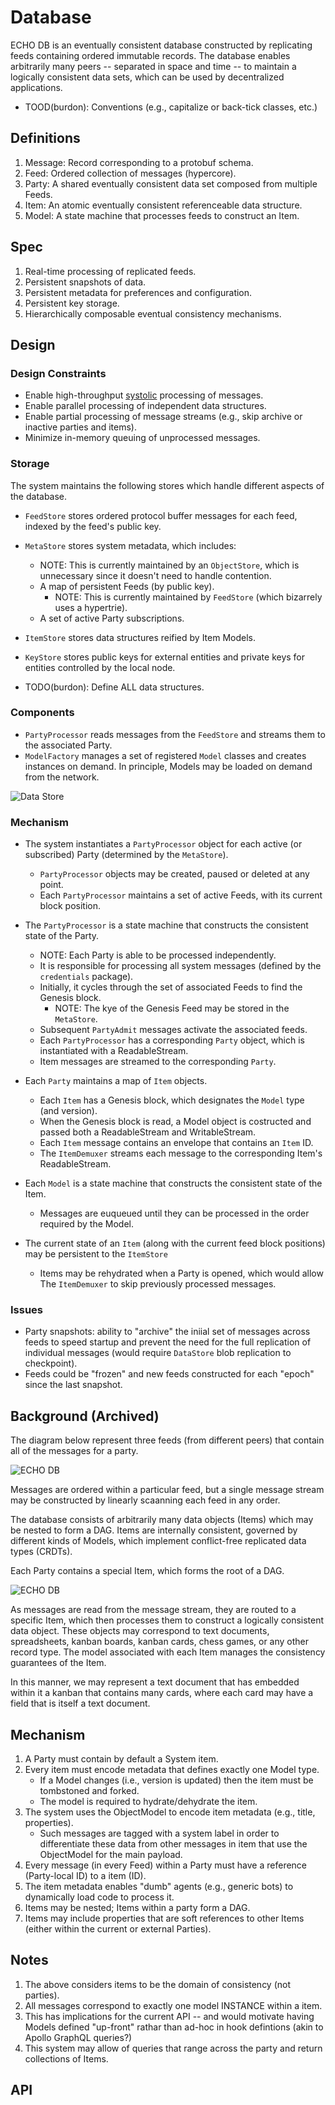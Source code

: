 # Database

ECHO DB is an eventually consistent database constructed by replicating feeds containing ordered
immutable records. The database enables arbitrarily many peers -- separated in space and time -- to
maintain a logically consistent data sets, which can be used by decentralized applications.

- TOOD(burdon): Conventions (e.g., capitalize or back-tick classes, etc.)


## Definitions

1. Message: Record corresponding to a protobuf schema.
1. Feed: Ordered collection of messages (hypercore).
1. Party: A shared eventually consistent data set composed from multiple Feeds.
1. Item: An atomic eventually consistent referenceable data structure.
1. Model: A state machine that processes feeds to construct an Item.


## Spec

1. Real-time processing of replicated feeds.
1. Persistent snapshots of data.
1. Persistent metadata for preferences and configuration.
1. Persistent key storage.
1. Hierarchically composable eventual consistency mechanisms.


## Design

### Design Constraints

- Enable high-throughput [systolic](https://en.wikipedia.org/wiki/Systolic_array) processing of messages.
- Enable parallel processing of independent data structures.
- Enable partial processing of message streams (e.g., skip archive or inactive parties and items).
- Minimize in-memory queuing of unprocessed messages.


### Storage

The system maintains the following stores which handle different aspects of the database.

- `FeedStore` stores ordered protocol buffer messages for each feed, indexed by the feed's public key.
- `MetaStore` stores system metadata, which includes:
    - NOTE: This is currently maintained by an `ObjectStore`, which is unnecessary since it doesn't 
      need to handle contention.
    - A map of persistent Feeds (by public key).
        - NOTE: This is currently maintained by `FeedStore` (which bizarrely uses a hypertrie).
    - A set of active Party subscriptions.
- `ItemStore` stores data structures reified by Item Models.
- `KeyStore` stores public keys for external entities and private keys for entities controlled by the local node.


- TODO(burdon): Define ALL data structures.


### Components

- `PartyProcessor` reads messages from the `FeedStore` and streams them to the associated Party.
- `ModelFactory` manages a set of registered `Model` classes and creates instances on demand. 
   In principle, Models may be loaded on demand from the network.


![Data Store](./diagrams/data-store.svg)


### Mechanism

- The system instantiates a `PartyProcessor` object for each active (or subscribed) Party 
  (determined by the `MetaStore`).
    - `PartyProcessor` objects may be created, paused or deleted at any point.
    - Each `PartyProcessor` maintains a set of active Feeds, with its current block position.

- The `PartyProcessor` is a state machine that constructs the consistent state of the Party.
    - NOTE: Each Party is able to be processed independently.
    - It is responsible for processing all system messages (defined by the `credentials` package).
    - Initially, it cycles through the set of associated Feeds to find the Genesis block.
        - NOTE: The kye of the Genesis Feed may be stored in the `MetaStore`. 
    - Subsequent `PartyAdmit` messages activate the associated feeds.
    - Each `PartyProcessor` has a corresponding `Party` object, which is instantiated with a ReadableStream.
    - Item messages are streamed to the corresponding `Party`.

- Each `Party` maintains a map of `Item` objects.
    - Each `Item` has a Genesis block, which designates the `Model` type (and version).
    - When the Genesis block is read, a Model object is costructed and passed both a ReadableStream and WritableStream.
    - Each `Item` message contains an envelope that contains an `Item` ID. 
    - The `ItemDemuxer` streams each message to the corresponding Item's ReadableStream.

- Each `Model` is a state machine that constructs the consistent state of the Item.
    - Messages are euqueued until they can be processed in the order required by the Model.

- The current state of an `Item` (along with the current feed block positions) may be persistent to the `ItemStore`
    - Items may be rehydrated when a Party is opened, which would allow The `ItemDemuxer` to skip previously
      processed messages.


### Issues

- Party snapshots: ability to "archive" the iniial set of messages across feeds to speed startup and prevent
  the need for the full replication of individual messages (would require `DataStore` blob replication to checkpoint).
- Feeds could be "frozen" and new feeds constructed for each "epoch" since the last snapshot.


## Background (Archived)

The diagram below represent three feeds (from different peers) that contain all of the messages for a party.

![ECHO DB](./diagrams/echo-feeds.png)

Messages are ordered within a particular feed, but a single message stream may be constructed by linearly
scaanning each feed in any order.

The database consists of arbitrarily many data objects (Items) which may be nested to form a DAG.
Items are internally consistent, governed by different kinds of Models, which implement conflict-free
replicated data types (CRDTs).

Each Party contains a special Item, which forms the root of a DAG.

![ECHO DB](./diagrams/echo-item-dag.png)

As messages are read from the message stream, they are routed to a specific Item, which then processes them
to construct a logically consistent data object. These objects may correspond to text documents, spreadsheets,
kanban boards, kanban cards, chess games, or any other record type. The model associated with each Item
manages the consistency guarantees of the Item.

In this manner, we may represent a text document that has embedded within it a kanban that contains many
cards, where each card may have a field that is itself a text document.


## Mechanism

1. A Party must contain by default a System item.
1. Every item must encode metadata that defines exactly one Model type.
    - If a Model changes (i.e., version is updated) then the item must be tombstoned and forked.
    - The model is required to hydrate/dehydrate the item.
1. The system uses the ObjectModel to encode item metadata (e.g., title, properties).
    - Such messages are tagged with a system label in order to differentiate these data from other messages in
      item that use the ObjectModel for the main payload.
1. Every message (in every Feed) within a Party must have a reference (Party-local ID) to a item (ID).
1. The item metadata enables "dumb" agents (e.g., generic bots) to dynamically load code to process it.
1. Items may be nested; Items within a party form a DAG.
1. Items may include properties that are soft references to other Items (either within the current or external Parties).


## Notes

1. The above considers items to be the domain of consistency (not parties).
1. All messages correspond to exactly one model INSTANCE within a item.
1. This has implications for the current API -- and would motivate having Models defined "up-front"
   rathar than ad-hoc in hook defintions (akin to Apollo GraphQL queries?)
1. This system may allow of queries that range across the party and return collections of Items.


## API


